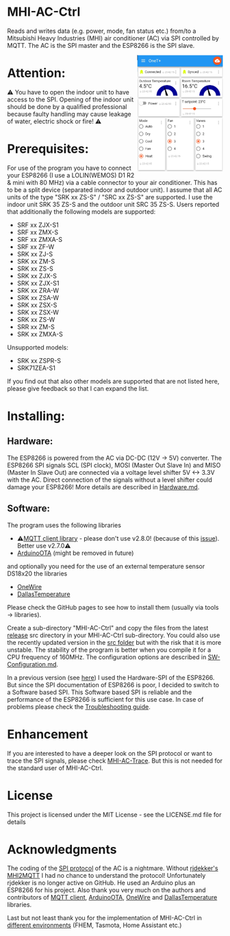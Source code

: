 # MHI-AC-Ctrl
Reads and writes data (e.g. power, mode, fan status etc.) from/to a Mitsubishi Heavy Industries (MHI) air conditioner (AC) via SPI controlled by MQTT. The AC is the SPI master and the ESP8266 is the SPI slave.

<img src="/images/IoT-MQTT-Panel.jpg" width=200 align="right" />

# Attention:
:warning: You have to open the indoor unit to have access to the SPI. Opening of the indoor unit should be done by 
a qualified professional because faulty handling may cause leakage of water, electric shock or fire! :warning: 

# Prerequisites:
For use of the program you have to connect your ESP8266 (I use a LOLIN(WEMOS) D1 R2 & mini with 80 MHz) via a
cable connector to your air conditioner. This has to be a split device (separated indoor and outdoor unit).
I assume that all AC units of the type "SRK xx ZS-S" / "SRC xx ZS-S" are supported. I use the indoor unit SRK 35 ZS-S and the outdoor unit SRC 35 ZS-S. Users reported that additionally the following models are supported:

- SRF xx ZJX-S1
- SRF xx ZMX-S
- SRF xx ZMXA-S
- SRF xx ZF-W
- SRK xx ZJ-S
- SRK xx ZM-S
- SRK xx ZS-S
- SRK xx ZJX-S
- SRK xx ZJX-S1
- SRK xx ZRA-W
- SRK xx ZSA-W
- SRK xx ZSX-S
- SRK xx ZSX-W
- SRK xx ZS-W
- SRR xx ZM-S
- SRK xx ZMXA-S

Unsupported models:

- SRK xx ZSPR-S
- SRK71ZEA-S1
 
If you find out that also other models are supported that are not listed here, please give feedback so that I can expand the list.

# Installing:

## Hardware:
The ESP8266 is powered from the AC via DC-DC (12V -> 5V) converter. 
The ESP8266 SPI signals SCL (SPI clock), MOSI (Master Out Slave In) and MISO (Master In Slave Out) are connected via a voltage level shifter 5V <-> 3.3V with the AC. Direct connection of the signals without a level shifter could damage your ESP8266!
More details are described in [Hardware.md](Hardware.md).

## Software:
The program uses the following libraries
 - :warning:[MQTT client library](https://github.com/knolleary/pubsubclient) - please don't use v2.8.0! (because of this [issue](https://github.com/knolleary/pubsubclient/issues/747)). Better use v2.7.0:warning:
 - [ArduinoOTA](https://github.com/esp8266/Arduino/tree/master/libraries/ArduinoOTA) (might be removed in future)
 
and optionally you need for the use of an external temperature sensor DS18x20 the libraries
 - [OneWire](https://www.pjrc.com/teensy/td_libs_OneWire.html)
 - [DallasTemperature](https://github.com/milesburton/Arduino-Temperature-Control-Library)

Please check the GitHub pages to see how to install them (usually via tools -> libraries).

Create a sub-directory "MHI-AC-Ctrl" and copy the files from the latest [release](https://github.com/absalom-muc/MHI-AC-Ctrl/releases) src directory in your MHI-AC-Ctrl sub-directory. You could also use the recently updated version in the [src folder](src) but with the risk that it is more unstable. The stability of the program is better when you compile it for a CPU frequency of 160MHz.
The configuration options are described in [SW-Configuration.md](SW-Configuration.md).

In a previous version (see [here](https://github.com/absalom-muc/MHI-AC-SPY)) I used the Hardware-SPI of the ESP8266. But since the SPI documentation of ESP8266 is poor, I decided to switch to a Software based SPI.
This Software based SPI is reliable and the performance of the ESP8266 is sufficient for this use case.
In case of problems please check the [Troubleshooting guide](Troubleshooting.md).

# Enhancement
If you are interested to have a deeper look on the SPI protocol or want to trace the SPI signals, please check [MHI-AC-Trace](https://github.com/absalom-muc/MHI-AC-Trace). But this is not needed for the standard user of MHI-AC-Ctrl.

# License
This project is licensed under the MIT License - see the LICENSE.md file for details

# Acknowledgments
The coding of the [SPI protocol](https://github.com/absalom-muc/MHI-AC-Trace/blob/main/SPI.md) of the AC is a nightmare. Without [rjdekker's MHI2MQTT](https://github.com/rjdekker/MHI2MQTT) I had no chance to understand the protocol! Unfortunately rjdekker is no longer active on GitHub. He used an Arduino plus an ESP8266 for his project.
Also thank you very much on the authors and contributors of [MQTT client](https://github.com/knolleary/pubsubclient), [ArduinoOTA](https://github.com/esp8266/Arduino/tree/master/libraries/ArduinoOTA), [OneWire](https://www.pjrc.com/teensy/td_libs_OneWire.html) and [DallasTemperature](https://github.com/milesburton/Arduino-Temperature-Control-Library) libraries.

Last but not least thank you for the implementation of MHI-AC-Ctrl in [different environments](https://github.com/absalom-muc/MHI-AC-Ctrl/blob/master/SW-Configuration.md#integration-examples) (FHEM, Tasmota, Home Assistant etc.)
